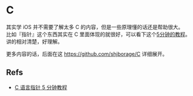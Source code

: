 # C
其实学 iOS 并不需要了解太多 C 的内容，但是一些原理懂的话还是帮助很大。  
比如『指针』这个东西其实在 C 里面体现的就很好，可以看下这个[5分钟的教程](http://blog.jobbole.com/25409/)。讲的相对清楚，好理解。

更多内容的话，后面在这 <https://github.com/shjborage/C> 详细展开。

## Refs
-   [C 语言指针 5 分钟教程](http://blog.jobbole.com/25409/)
